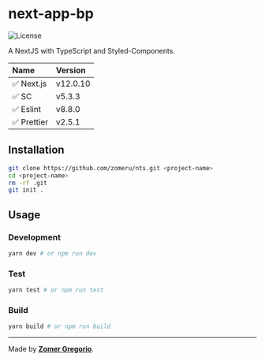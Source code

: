 # next-app-bp

![License](https://img.shields.io/badge/license-MIT-brightgreen?style=flat)

A NextJS with TypeScript and Styled-Components.

| Name        | Version  |
| :---------- | :------- |
| ✅ Next.js  | v12.0.10 |
| ✅ SC       | v5.3.3   |
| ✅ Eslint   | v8.8.0   |
| ✅ Prettier | v2.5.1   |

## Installation

```bash
git clone https://github.com/zomeru/nts.git <project-name>
cd <project-name>
rm -rf .git
git init .
```

## Usage

### Development

```bash
yarn dev # or npm run dev
```

### Test

```bash
yarn test # or npm run test
```

### Build

```bash
yarn build # or npm run build
```

---

Made by [**Zomer Gregorio**](https://zomer.xyz/).

